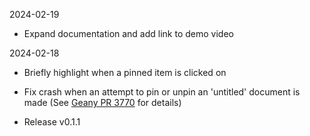 2024-02-19

* Expand documentation and add link to demo video


2024-02-18

* Briefly highlight when a pinned item is clicked on

* Fix crash when an attempt to pin or unpin an 'untitled' document is made
(See [Geany PR 3770](https://github.com/geany/geany/pull/3770) for details)

* Release v0.1.1
